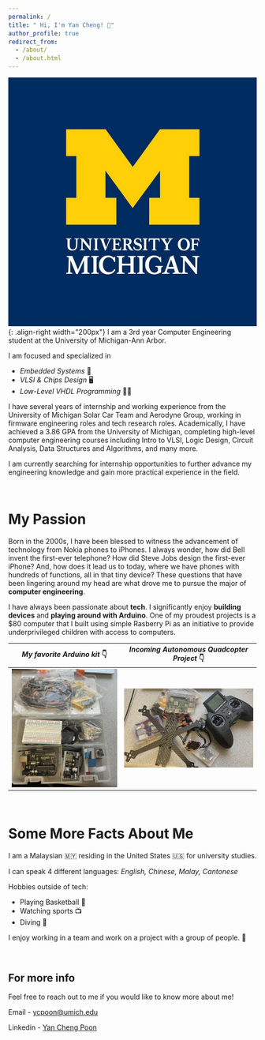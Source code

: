 ```yaml
---
permalink: /
title: " Hi, I'm Yan Cheng! 👋"
author_profile: true
redirect_from: 
  - /about/
  - /about.html
---
```


![Michigan](/images/michigan.jpg){: .align-right width="200px"}
I am a 3rd year Computer Engineering student at the University of Michigan-Ann Arbor. 

I am focused and specialized in 
- *Embedded Systems* 📲
- *VLSI & Chips Design* 🖥️
- *Low-Level VHDL Programming* 🧑‍💻

I have several years of internship and working experience from the University of Michigan Solar Car Team and Aerodyne Group, working in firmware engineering roles and tech research roles. Academically, I have achieved a 3.86 GPA from the University of Michigan, completing high-level computer engineering courses including Intro to VLSI, Logic Design, Circuit Analysis, Data Structures and Algorithms, and many more.

I am currently searching for internship opportunities to further advance my engineering knowledge and gain more practical experience in the field.

&nbsp;
&nbsp;

My Passion
======

Born in the 2000s,  I have been blessed to witness the advancement of technology from Nokia phones to iPhones. I always wonder, how did Bell invent the first-ever telephone? How did Steve Jobs design the first-ever iPhone? And, how does it lead us to today, where we have phones with hundreds of functions, all in that tiny device? These questions that have been lingering around my head are what drove me to pursue the major of **computer engineering**.

I have always been passionate about **tech**. I significantly enjoy **building devices** and **playing around with Arduino**. One of my proudest projects is a $80 computer that I built using simple Rasberry Pi as an initiative to provide underprivileged children with access to computers.

| ***My favorite Arduino kit*** 👇  | ***Incoming Autonomous Quadcopter Project*** 👇 | 
|:-----------------------:|:-----------------------:|
|      ![Arduino Kit](/images/arduinokit.jpg)      |      ![Drone Project](/images/drone.jpg)     |

&nbsp;
&nbsp;

Some More Facts About Me
======
I am a Malaysian 🇲🇾 residing in the United States 🇺🇸 for university studies.

I can speak 4 different languages:
*English, Chinese, Malay, Cantonese*

Hobbies outside of tech:
- Playing Basketball 🏀
- Watching sports 📺
- Diving 🤿

I enjoy working in a team and work on a project with a group of people. 👥

&nbsp;
&nbsp;

For more info
------
Feel free to reach out to me if you would like to know more about me!

Email - [ycpoon@umich.edu](mailto:ycpoon@umich.edu)

Linkedin - [Yan Cheng Poon](https://www.linkedin.com/in/yan-cheng-poon/)
